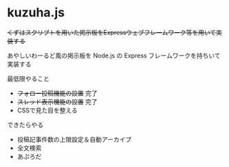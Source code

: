 # kuzuha.js
 ~~くずはスクリプトを用いた掲示板をExpressウェブフレームワーク等を用いて実装する~~
 
 あやしいわーるど風の掲示板を Node.js の Express フレームワークを持ちいて実装する

最低限やること
- ~~フォロー投稿機能の設置~~ 完了
- ~~スレッド表示機能の設置~~ 完了
- CSSで見た目を整える

できたらやる
- 投稿記事件数の上限設定＆自動アーカイブ
- 全文検索
- あぷろだ
